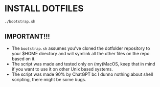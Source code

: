 # INSTALL DOTFILES

```
./bootstrap.sh
``` 



## IMPORTANT!!!

- The `bootstrap.sh` assumes you've cloned the dotfolder repository to your $HOME directory and will symlink all the other files on the repo based on it.
- The script was made and tested only on (my)MacOS, keep that in mind if you want to use it on other Unix based systems.
- The script was made 90% by ChatGPT bc I dunno nothing about shell scripting, there might be some bugs.

